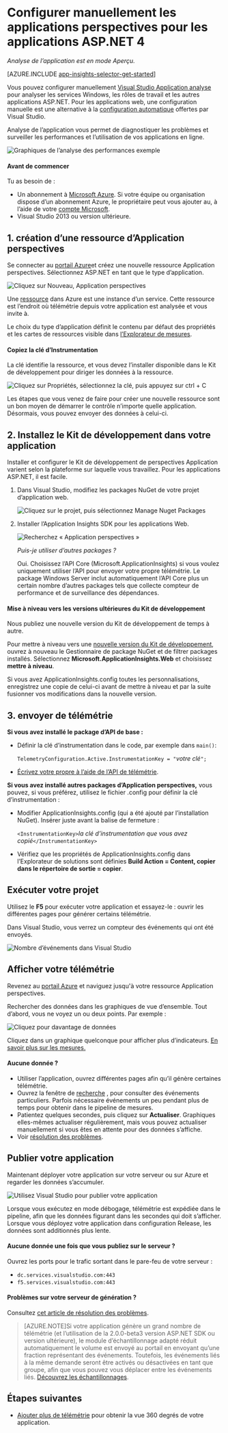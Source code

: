 <properties
    pageTitle="Services d’application perspectives pour Windows et les rôles de travail | Microsoft Azure"
    description="Ajouter manuellement le Kit de développement de perspectives Application à votre application ASP.NET pour analyser l’utilisation et les performances."
    services="application-insights"
    documentationCenter=".net"
    authors="alancameronwills"
    manager="douge"/>

<tags
    ms.service="application-insights"
    ms.workload="tbd"
    ms.tgt_pltfrm="ibiza"
    ms.devlang="na"
    ms.topic="get-started-article"
    ms.date="08/30/2016"
    ms.author="awills"/>


# <a name="manually-configure-application-insights-for-aspnet-4-applications"></a>Configurer manuellement les applications perspectives pour les applications ASP.NET 4

*Analyse de l’application est en mode Aperçu.*

[AZURE.INCLUDE [app-insights-selector-get-started](../../includes/app-insights-selector-get-started.md)]

Vous pouvez configurer manuellement [Visual Studio Application analyse](app-insights-overview.md) pour analyser les services Windows, les rôles de travail et les autres applications ASP.NET. Pour les applications web, une configuration manuelle est une alternative à la [configuration automatique](app-insights-asp-net.md) offertes par Visual Studio.

Analyse de l’application vous permet de diagnostiquer les problèmes et surveiller les performances et l’utilisation de vos applications en ligne.

![Graphiques de l’analyse des performances exemple](./media/app-insights-windows-services/10-perf.png)


#### <a name="before-you-start"></a>Avant de commencer

Tu as besoin de :

* Un abonnement à [Microsoft Azure](http://azure.com). Si votre équipe ou organisation dispose d’un abonnement Azure, le propriétaire peut vous ajouter au, à l’aide de votre [compte Microsoft](http://live.com).
* Visual Studio 2013 ou version ultérieure.



## <a name="add"></a>1. création d’une ressource d’Application perspectives

Se connecter au [portail Azure](https://portal.azure.com/)et créez une nouvelle ressource Application perspectives. Sélectionnez ASP.NET en tant que le type d’application.

![Cliquez sur Nouveau, Application perspectives](./media/app-insights-windows-services/01-new-asp.png)

Une [ressource](app-insights-resources-roles-access-control.md) dans Azure est une instance d’un service. Cette ressource est l’endroit où télémétrie depuis votre application est analysée et vous invite à.

Le choix du type d’application définit le contenu par défaut des propriétés et les cartes de ressources visible dans [l’Explorateur de mesures](app-insights-metrics-explorer.md).

#### <a name="copy-the-instrumentation-key"></a>Copiez la clé d’Instrumentation

La clé identifie la ressource, et vous devez l’installer disponible dans le Kit de développement pour diriger les données à la ressource.

![Cliquez sur Propriétés, sélectionnez la clé, puis appuyez sur ctrl + C](./media/app-insights-windows-services/02-props-asp.png)

Les étapes que vous venez de faire pour créer une nouvelle ressource sont un bon moyen de démarrer le contrôle n’importe quelle application. Désormais, vous pouvez envoyer des données à celui-ci.

## <a name="sdk"></a>2. Installez le Kit de développement dans votre application

Installer et configurer le Kit de développement de perspectives Application varient selon la plateforme sur laquelle vous travaillez. Pour les applications ASP.NET, il est facile.

1. Dans Visual Studio, modifiez les packages NuGet de votre projet d’application web.

    ![Cliquez sur le projet, puis sélectionnez Manage Nuget Packages](./media/app-insights-windows-services/03-nuget.png)

2. Installer l’Application Insights SDK pour les applications Web.

    ![Recherchez « Application perspectives »](./media/app-insights-windows-services/04-ai-nuget.png)

    *Puis-je utiliser d’autres packages ?*

    Oui. Choisissez l’API Core (Microsoft.ApplicationInsights) si vous voulez uniquement utiliser l’API pour envoyer votre propre télémétrie. Le package Windows Server inclut automatiquement l’API Core plus un certain nombre d’autres packages tels que collecte compteur de performance et de surveillance des dépendances. 

#### <a name="to-upgrade-to-future-sdk-versions"></a>Mise à niveau vers les versions ultérieures du Kit de développement

Nous publiez une nouvelle version du Kit de développement de temps à autre.

Pour mettre à niveau vers une [nouvelle version du Kit de développement](https://github.com/Microsoft/ApplicationInsights-dotnet-server/releases/), ouvrez à nouveau le Gestionnaire de package NuGet et de filtrer packages installés. Sélectionnez **Microsoft.ApplicationInsights.Web** et choisissez **mettre à niveau**.

Si vous avez ApplicationInsights.config toutes les personnalisations, enregistrez une copie de celui-ci avant de mettre à niveau et par la suite fusionner vos modifications dans la nouvelle version.


## <a name="3-send-telemetry"></a>3. envoyer de télémétrie


**Si vous avez installé le package d’API de base :**

* Définir la clé d’instrumentation dans le code, par exemple dans `main()`: 

    `TelemetryConfiguration.Active.InstrumentationKey = "`*votre clé*`";` 

* [Écrivez votre propre à l’aide de l’API de télémétrie](app-insights-api-custom-events-metrics.md#ikey).


**Si vous avez installé autres packages d’Application perspectives,** vous pouvez, si vous préférez, utilisez le fichier .config pour définir la clé d’instrumentation :

* Modifier ApplicationInsights.config (qui a été ajouté par l’installation NuGet). Insérer juste avant la balise de fermeture :

    `<InstrumentationKey>`*la clé d’instrumentation que vous avez copié*`</InstrumentationKey>`

* Vérifiez que les propriétés de ApplicationInsights.config dans l’Explorateur de solutions sont définies **Build Action = Content, copier dans le répertoire de sortie = copier**.




## <a name="run"></a>Exécuter votre projet

Utilisez le **F5** pour exécuter votre application et essayez-le : ouvrir les différentes pages pour générer certains télémétrie.

Dans Visual Studio, vous verrez un compteur des événements qui ont été envoyés.

![Nombre d’événements dans Visual Studio](./media/app-insights-windows-services/appinsights-09eventcount.png)

## <a name="monitor"></a>Afficher votre télémétrie

Revenez au [portail Azure](https://portal.azure.com/) et naviguez jusqu'à votre ressource Application perspectives.


Rechercher des données dans les graphiques de vue d’ensemble. Tout d’abord, vous ne voyez un ou deux points. Par exemple :

![Cliquez pour davantage de données](./media/app-insights-windows-services/12-first-perf.png)

Cliquez dans un graphique quelconque pour afficher plus d’indicateurs. [En savoir plus sur les mesures.](app-insights-web-monitor-performance.md)

#### <a name="no-data"></a>Aucune donnée ?

* Utiliser l’application, ouvrez différentes pages afin qu’il génère certaines télémétrie.
* Ouvrez la fenêtre de [recherche](app-insights-diagnostic-search.md) , pour consulter des événements particuliers. Parfois nécessaire événements un peu pendant plus de temps pour obtenir dans le pipeline de mesures.
* Patientez quelques secondes, puis cliquez sur **Actualiser**. Graphiques elles-mêmes actualiser régulièrement, mais vous pouvez actualiser manuellement si vous êtes en attente pour des données s’affiche.
* Voir [résolution des problèmes](app-insights-troubleshoot-faq.md).

## <a name="publish-your-app"></a>Publier votre application

Maintenant déployer votre application sur votre serveur ou sur Azure et regarder les données s’accumuler.

![Utilisez Visual Studio pour publier votre application](./media/app-insights-windows-services/15-publish.png)

Lorsque vous exécutez en mode débogage, télémétrie est expédiée dans le pipeline, afin que les données figurant dans les secondes qui doit s’afficher. Lorsque vous déployez votre application dans configuration Release, les données sont additionnés plus lente.

#### <a name="no-data-after-you-publish-to-your-server"></a>Aucune donnée une fois que vous publiez sur le serveur ?

Ouvrez les ports pour le trafic sortant dans le pare-feu de votre serveur :

+ `dc.services.visualstudio.com:443`
+ `f5.services.visualstudio.com:443`


#### <a name="trouble-on-your-build-server"></a>Problèmes sur votre serveur de génération ?

Consultez [cet article de résolution des problèmes](app-insights-asp-net-troubleshoot-no-data.md#NuGetBuild).

> [AZURE.NOTE]Si votre application génère un grand nombre de télémétrie (et l’utilisation de la 2.0.0-beta3 version ASP.NET SDK ou version ultérieure), le module d’échantillonnage adapté réduit automatiquement le volume est envoyé au portail en envoyant qu’une fraction représentant des événements. Toutefois, les événements liés à la même demande seront être activés ou désactivées en tant que groupe, afin que vous pouvez vous déplacer entre les événements liés. 
> [Découvrez les échantillonnages](app-insights-sampling.md).




## <a name="next-steps"></a>Étapes suivantes

* [Ajouter plus de télémétrie](app-insights-asp-net-more.md) pour obtenir la vue 360 degrés de votre application.




